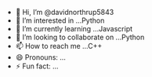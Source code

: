 - 👋 Hi, I’m @davidnorthrup5843
- 👀 I’m interested in ...Python
- 🌱 I’m currently learning ...Javascript
- 💞️ I’m looking to collaborate on ...Python
- 📫 How to reach me ...C++
- 😄 Pronouns: ...
- ⚡ Fun fact: ...

<!---
davidnorthrup5843/davidnorthrup5843 is a ✨ special ✨ repository because its `README.md` (this file) appears on your GitHub profile.
You can click the Preview link to take a look at your changes.
--->

